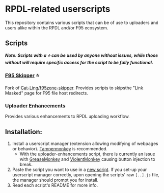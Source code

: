 # RPDL-related userscripts
This repository contains various scripts that can be of use to uploaders and users alike within the RPDL and/or F95 ecosystem.

## Scripts

_**Note: Scripts with a :star: can be used by anyone without issues, while those without will require specific access for the script to be fully functional.**_

### [F95 Skipper](https://github.com/rpdl-net/userscripts/tree/main/f95-skipper) :star:
Fork of [Cat-Ling/f95zone-skipper](https://github.com/Cat-Ling/f95zone-skipper/). Provides scripts to skipsthe "Link Masked" page for F95 file host redirects.

### [Uploader Enhancements](https://github.com/rpdl-net/userscripts/tree/main/uploader-enhancements)
Provides various enhancements to RPDL uploading workflow.


## Installation:
1. Install a userscript manager (extension allowing modifying of webpages or behavior). [Tampermonkey](https://www.tampermonkey.net/index.php) is recommended.
    - With the uploader-enhancements script, there is currently an issue with [GreaseMonkey](https://addons.mozilla.org/en-US/firefox/addon/greasemonkey/) and [ViolentMonkey](https://violentmonkey.github.io/get-it/) causing button injection to break.
2. Paste the script you want to use in a [new script](https://www.tampermonkey.net/faq.php?locale=en#Q102). If you set-up your userscript manager correctly, upon opening the scripts' raw `[..].js` file, the manager should prompt you for install.
3. Read each script's README for more info.
